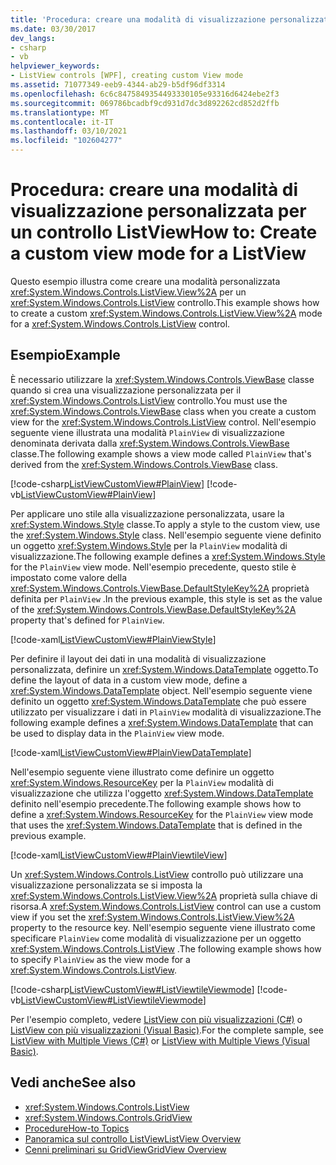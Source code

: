 ```yaml
---
title: 'Procedura: creare una modalità di visualizzazione personalizzata per un oggetto ListView'
ms.date: 03/30/2017
dev_langs:
- csharp
- vb
helpviewer_keywords:
- ListView controls [WPF], creating custom View mode
ms.assetid: 71077349-eeb9-4344-ab29-b5df96df3314
ms.openlocfilehash: 6c6c8475849354493330105e93316d6424ebe2f3
ms.sourcegitcommit: 069786bcadbf9cd931d7dc3d892262cd852d2ffb
ms.translationtype: MT
ms.contentlocale: it-IT
ms.lasthandoff: 03/10/2021
ms.locfileid: "102604277"
---
```

# <a name="how-to-create-a-custom-view-mode-for-a-listview"></a><span data-ttu-id="9a1ee-102">Procedura: creare una modalità di visualizzazione personalizzata per un controllo ListView</span><span class="sxs-lookup"><span data-stu-id="9a1ee-102">How to: Create a custom view mode for a ListView</span></span>

<span data-ttu-id="9a1ee-103">Questo esempio illustra come creare una modalità personalizzata <xref:System.Windows.Controls.ListView.View%2A> per un <xref:System.Windows.Controls.ListView> controllo.</span><span class="sxs-lookup"><span data-stu-id="9a1ee-103">This example shows how to create a custom <xref:System.Windows.Controls.ListView.View%2A> mode for a <xref:System.Windows.Controls.ListView> control.</span></span>  
  
## <a name="example"></a><span data-ttu-id="9a1ee-104">Esempio</span><span class="sxs-lookup"><span data-stu-id="9a1ee-104">Example</span></span>  
 <span data-ttu-id="9a1ee-105">È necessario utilizzare la <xref:System.Windows.Controls.ViewBase> classe quando si crea una visualizzazione personalizzata per il <xref:System.Windows.Controls.ListView> controllo.</span><span class="sxs-lookup"><span data-stu-id="9a1ee-105">You must use the <xref:System.Windows.Controls.ViewBase> class when you create a custom view for the <xref:System.Windows.Controls.ListView> control.</span></span> <span data-ttu-id="9a1ee-106">Nell'esempio seguente viene illustrata una modalità `PlainView` di visualizzazione denominata derivata dalla <xref:System.Windows.Controls.ViewBase> classe.</span><span class="sxs-lookup"><span data-stu-id="9a1ee-106">The following example shows a view mode called `PlainView` that's derived from the <xref:System.Windows.Controls.ViewBase> class.</span></span>  
  
 [!code-csharp[ListViewCustomView#PlainView](~/samples/snippets/csharp/VS_Snippets_Wpf/ListViewCustomView/CSharp/PlainView.cs#plainview)]
 [!code-vb[ListViewCustomView#PlainView](~/samples/snippets/visualbasic/VS_Snippets_Wpf/ListViewCustomView/visualbasic/plainview.vb#plainview)]  
  
 <span data-ttu-id="9a1ee-107">Per applicare uno stile alla visualizzazione personalizzata, usare la <xref:System.Windows.Style> classe.</span><span class="sxs-lookup"><span data-stu-id="9a1ee-107">To apply a style to the custom view, use the <xref:System.Windows.Style> class.</span></span> <span data-ttu-id="9a1ee-108">Nell'esempio seguente viene definito un oggetto <xref:System.Windows.Style> per la `PlainView` modalità di visualizzazione.</span><span class="sxs-lookup"><span data-stu-id="9a1ee-108">The following example defines a <xref:System.Windows.Style> for the `PlainView` view mode.</span></span> <span data-ttu-id="9a1ee-109">Nell'esempio precedente, questo stile è impostato come valore della <xref:System.Windows.Controls.ViewBase.DefaultStyleKey%2A> proprietà definita per `PlainView` .</span><span class="sxs-lookup"><span data-stu-id="9a1ee-109">In the previous example, this style is set as the value of the <xref:System.Windows.Controls.ViewBase.DefaultStyleKey%2A> property that's defined for `PlainView`.</span></span>  
  
 [!code-xaml[ListViewCustomView#PlainViewStyle](~/samples/snippets/csharp/VS_Snippets_Wpf/ListViewCustomView/CSharp/Themes/Generic.xaml#plainviewstyle)]  
  
 <span data-ttu-id="9a1ee-110">Per definire il layout dei dati in una modalità di visualizzazione personalizzata, definire un <xref:System.Windows.DataTemplate> oggetto.</span><span class="sxs-lookup"><span data-stu-id="9a1ee-110">To define the layout of data in a custom view mode, define a <xref:System.Windows.DataTemplate> object.</span></span> <span data-ttu-id="9a1ee-111">Nell'esempio seguente viene definito un oggetto <xref:System.Windows.DataTemplate> che può essere utilizzato per visualizzare i dati in `PlainView` modalità di visualizzazione.</span><span class="sxs-lookup"><span data-stu-id="9a1ee-111">The following example defines a <xref:System.Windows.DataTemplate> that can be used to display data in the `PlainView` view mode.</span></span>  
  
 [!code-xaml[ListViewCustomView#PlainViewDataTemplate](~/samples/snippets/csharp/VS_Snippets_Wpf/ListViewCustomView/CSharp/Window1.xaml#plainviewdatatemplate)]  
  
 <span data-ttu-id="9a1ee-112">Nell'esempio seguente viene illustrato come definire un oggetto <xref:System.Windows.ResourceKey> per la `PlainView` modalità di visualizzazione che utilizza l'oggetto <xref:System.Windows.DataTemplate> definito nell'esempio precedente.</span><span class="sxs-lookup"><span data-stu-id="9a1ee-112">The following example shows how to define a <xref:System.Windows.ResourceKey> for the `PlainView` view mode that uses the <xref:System.Windows.DataTemplate> that is defined in the previous example.</span></span>  
  
 [!code-xaml[ListViewCustomView#PlainViewtileView](~/samples/snippets/csharp/VS_Snippets_Wpf/ListViewCustomView/CSharp/Window1.xaml#plainviewtileview)]  
  
 <span data-ttu-id="9a1ee-113">Un <xref:System.Windows.Controls.ListView> controllo può utilizzare una visualizzazione personalizzata se si imposta la <xref:System.Windows.Controls.ListView.View%2A> proprietà sulla chiave di risorsa.</span><span class="sxs-lookup"><span data-stu-id="9a1ee-113">A <xref:System.Windows.Controls.ListView> control can use a custom view if you set the <xref:System.Windows.Controls.ListView.View%2A> property to the resource key.</span></span> <span data-ttu-id="9a1ee-114">Nell'esempio seguente viene illustrato come specificare `PlainView` come modalità di visualizzazione per un oggetto <xref:System.Windows.Controls.ListView> .</span><span class="sxs-lookup"><span data-stu-id="9a1ee-114">The following example shows how to specify `PlainView` as the view mode for a <xref:System.Windows.Controls.ListView>.</span></span>  
  
 [!code-csharp[ListViewCustomView#ListViewtileViewmode](~/samples/snippets/csharp/VS_Snippets_Wpf/ListViewCustomView/CSharp/Window1.xaml.cs#listviewtileviewmode)]
 [!code-vb[ListViewCustomView#ListViewtileViewmode](~/samples/snippets/visualbasic/VS_Snippets_Wpf/ListViewCustomView/visualbasic/window1.xaml.vb#listviewtileviewmode)]  
  
 <span data-ttu-id="9a1ee-115">Per l'esempio completo, vedere [ListView con più visualizzazioni (C#)](https://github.com/dotnet/docs-desktop/tree/main/dotnet-desktop-guide/samples/snippets/csharp/VS_Snippets_Wpf/ListViewCustomView/CSharp) o [ListView con più visualizzazioni (Visual Basic)](https://github.com/dotnet/docs-desktop/tree/main/dotnet-desktop-guide/samples/snippets/visualbasic/VS_Snippets_Wpf/ListViewCustomView/visualbasic).</span><span class="sxs-lookup"><span data-stu-id="9a1ee-115">For the complete sample, see [ListView with Multiple Views (C#)](https://github.com/dotnet/docs-desktop/tree/main/dotnet-desktop-guide/samples/snippets/csharp/VS_Snippets_Wpf/ListViewCustomView/CSharp) or [ListView with Multiple Views (Visual Basic)](https://github.com/dotnet/docs-desktop/tree/main/dotnet-desktop-guide/samples/snippets/visualbasic/VS_Snippets_Wpf/ListViewCustomView/visualbasic).</span></span>  
  
## <a name="see-also"></a><span data-ttu-id="9a1ee-116">Vedi anche</span><span class="sxs-lookup"><span data-stu-id="9a1ee-116">See also</span></span>

- <xref:System.Windows.Controls.ListView>
- <xref:System.Windows.Controls.GridView>
- [<span data-ttu-id="9a1ee-117">Procedure</span><span class="sxs-lookup"><span data-stu-id="9a1ee-117">How-to Topics</span></span>](listview-how-to-topics.md)
- [<span data-ttu-id="9a1ee-118">Panoramica sul controllo ListView</span><span class="sxs-lookup"><span data-stu-id="9a1ee-118">ListView Overview</span></span>](listview-overview.md)
- [<span data-ttu-id="9a1ee-119">Cenni preliminari su GridView</span><span class="sxs-lookup"><span data-stu-id="9a1ee-119">GridView Overview</span></span>](gridview-overview.md)
